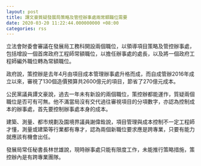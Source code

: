 ```yaml
---
layout: post
title: 譚文豪質疑發展局策略及管控辦事處兩常額職位需要
date: 2020-03-20 11:22:44.000000000 +08:00
categories: rss
---
```


立法會財委會審議在發展局工務科開設兩個職位，以領導項目策略及管控辦事處，包括增設一個首席政府工程師常額職位，以擔任辦事處的處長，以及將一個政府工程師編外職位轉為常額職位。

政府說，策控辦是去年4月由項目成本管理辦事處升格而成，而自成管辦2016年成立以來，審視了130個造價預算共2600億元的項目，節省了270億元成本。

公民黨議員譚文豪說，過去一年未有新設的兩個職位，策控辦都能運作，質疑兩個職位是否可有可無。他不滿當局沒有交代過往審視項目的分項數字，亦認為控制成本的辦事處，首先要控制辦事處本身的成本。

建築、測量、都市規劃及園境界議員謝偉銓說，項目管理與成本控制不一定工程師才懂，測量或建築等行業都有專才，認為兩個新職位要求應是跨專業，只要有能力就應該有機會出任。

發展局常任秘書長林世雄說，現時辦事處只能有限度工作，未能推行策略措施，策控辦內是有跨專業團隊。
